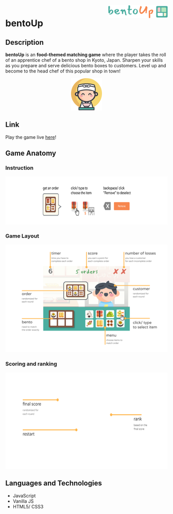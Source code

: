 <a href="#">
  <img 
    src="https://github.com/tiffythinhdang/bentoUp/blob/master/assets/game_anatomy/title_logo.png"
    alt="logo" 
    align="right" height="40"
  />
</a>

bentoUp
======================

## Description
**bentoUp** is an __food-themed matching game__ where the player takes the roll of an apprentice chef of a bento shop in Kyoto, Japan. Sharpen your skills as you prepare and serve delicious bento boxes to customers. Level up and become to the head chef of this popular shop in town!

<p align="center">
  <img height="100" src="https://github.com/tiffythinhdang/bentoUp/blob/master/assets/sushi_chef.png">
</p>

## Link
Play the game live [here](https://tiffythinhdang.github.io/bentoUp/dist/index.html)!

## Game Anatomy
### Instruction
<p align="center">
  <img height="150" src="https://github.com/tiffythinhdang/bentoUp/blob/master/assets/game_anatomy/instruction.png"/>
</p>

### Game Layout
![alt text](https://github.com/tiffythinhdang/bentoUp/blob/master/assets/game_anatomy/layout.png)

### Scoring and ranking
<p align="center">
  <img height="300" src="https://github.com/tiffythinhdang/bentoUp/blob/master/assets/game_anatomy/final_message.png">
</p>

## Languages and Technologies
- JavaScript
- Vanilla JS
- HTML5/ CSS3

